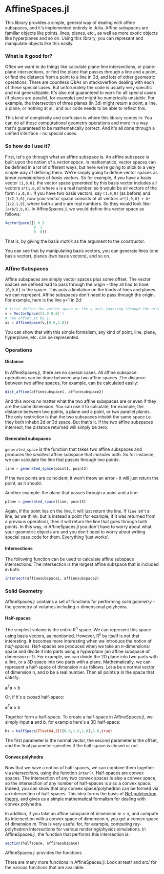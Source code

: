 # AffineSpaces.jl
This library provides a simple, general way of dealing with affine subspaces, and it's implemented entirely in Julia. Affine subspaces are familiar objects like points, lines, planes, etc., as well as more exotic objects like hyperplanes and so on. Using this library, you can represent and manipulate objects like this easily.

### What is it good for?
Often we want to do things like calculate plane-line intersections, or plane-plane intersections, or find the plane that passes through a line and a point, or find the distance from a point to a line in 3d, and lots of other geometric operations. There are countless Q&As on stackoverflow dealing with each of these special cases. But unforunately the code is usually very specific and not generalizable. It's also not guaranteed to work for all special cases (if planes are parallel, for example) and might be numerically unstable. For example, the intersection of three planes (in 3d) might return a point, a line, a plane, or nothing at all, and our code needs to be able to reflect this.

This kind of complexity and confusion is where this library comes in: You can do all these computational geometry operations and more in a way that's guaranteed to be mathematically correct. And it's all done through a unified interface - no special cases.

### So how do I use it?

First, let's go through what an affine subspace is. An affine subspace is built upon the notion of a *vector space*. In mathematics, vector spaces can be defined in a lot of different ways, but here we're going to stick to a very simple way of defining them. We're simply going to define vector spaces as *linear combinations* of *basis vectors*. So for example, if you have a basis vector `[1,0,0]`, the vector space *generated* by this basis vector includes all vectors `a*[1,0,0]` where `a` is a real number, so it would be all vectors of the form `[a,0,0]`. If you have two basis vectors, say `[1,0,0]` (as before) and `[1/2,1,0]`, now your vector space consists of all vectors `a*[1,0,0] + b*[1/2,1,0]`, where both `a` and `b` are real numbers. So they would look like: `[a+b/2,b,0]`. In AffineSpaces.jl, we would define this vector space as follows:

```julia
VectorSpace([1 0.5
             0  1
             0  0])
```
That is, by giving the basis *matrix* as the argument to the constructor.

You can see that by manipulating basis vectors, you can generate lines (one basis vector), planes (two basis vectors), and so on.

### Affine Subspaces

Affine subspaces are simply vector spaces plus some offset. The vector spaces we defined had to pass through the origin - they all had to have `[0,0,0]` in the space. This puts a limitation on the kinds of lines and planes we can represent. Affine subspaces don't need to pass through the origin. For example, here is the line y=1 in 2d:

```julia
# first define the vector space as the y axis (passing through the origin).
v = VectorSpace([1.0 0.0]')
# now offset it by 1.
as = AffineSpace(v,[0.0,1.0])
```

You can show that with this simple formalism, any kind of point, line, plane, hyperplane, etc. can be represented.

### Operations
#### Distance

In AffineSpaces.jl, there are no special cases. All affine subspace operations can be done between any two affine spaces. The distance between two affine spaces, for example, can be calculated easily:
```julia
dist_affine(affinesubspace1, affinesubspace2)
```

And this works no matter what the two affine subspaces are or even if they are the same dimension. You can use it to calculate, for example, the distance between two points, a plane and a point, or two parallel planes. The only restriction is that the two subspaces inhabit the same space i.e. they both inhabit 2d or 3d space. But that's it. If the two affine subspaces intersect, the distance returned will simply be zero.

#### Generated subspaces
`generated_space` is the function that takes two affine subspaces and produces the *smallest* affine subspace that *includes* both. So for instance, we can calculate the line that passes through two points:
```julia
line = generated_space(point1, point2)
```

If the two points are coincident, it won't throw an error - it will just return the point, as it should.

Another example: the plane that passes through a point and a line:
```julia
plane = generated_space(line, point3)
```

Again, if the point lies on the line, it will just return the line. If `line` isn't a line, as we think, but is instead a point (for example, if it was returned from a previous operation), then it will return the line that goes through both points. In this way, in AffineSpaces.jl you don't have to worry about what your geometric objects are and you don't need to worry about writing special case code for them. Everything 'just works'.

#### Intersections

The following function can be used to calculate affine subspace intersections. The intersection is the largest affine subspace that is included in both.

```julia
intersect(affinesubspace1, affinesubspace2)
```
### Solid Geometry
AffineSpaces.jl contains a set of functions for performing *solid geometry* - the geometry of volumes including n-dimensional polyhedra.

#### Half-spaces
The simplest volume is the entire R<sup>n</sup> space. We can represent this space using basis vectors, as mentioned. However, R<sup>n</sup> by itself is not that interesting. It becomes more interesting when we introduce the notion of *half-spaces*. Half-spaces are produced when we take an n-dimensional space and divide it into parts using a *hyperplane* (an affine subspace of dimension n-1). For example, we can divide the 2D plane into two parts with a line, or a 3D space into two parts with a plane. Mathematically, we can represent a half-space of dimension n as follows. Let **a** be a normal vector of dimension n, and *b* be a real number. Then all points **x** in the space that satisfy:

**a**<sup>T</sup>**x** > b

Or, if it's a *closed* half-space:

**a**<sup>T</sup>**x** ≥ b

Together form a half-space. To create a half-space in AffineSpaces.jl, we simply input **a** and *b*, for example here's a 3D half-space:

```julia
hs = HalfSpace{Float64,3}([0.0,1.0,1.0],5.0,true)
```

The first parameter is the normal vector, the second parameter is the offset, and the final parameter specifies if the half-space is closed or not.


#### Convex polyhedra

Now that we have a notion of half-spaces, we can combine them together via *intersections*, using the function `inter()`. Half-spaces are convex spaces. The intersection of any two convex spaces is also a convex space, so the intersection of any number of half-spaces is also a convex space. Indeed, you can show that *any* convex space/polyhedron can be formed via an intersection of half-spaces. This idea forms the basis of [Nef polyhedron theory](https://en.wikipedia.org/wiki/Nef_polygon), and gives us a simple mathematical formalism for dealing with convex polyhedra.

In addition, if you take an affine subspace of dimension *m* < *n*, and compute its intersection with a convex space of dimension *n*, you get a convex space of dimension *m*. This is very useful for, for example, computing ray-polyhedron intersections for various rendering/physics simulations. In AffineSpaces.jl, the function that performs this intersection is:

```julia
section(halfspace, affinesubspace)
```

AffineSpaces.jl provides the functions 

There are many more functions in AffineSpaces.jl. Look at test/ and src/ for the various functions that are available.
